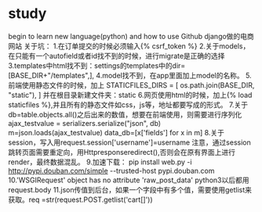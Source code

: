 # study
begin to learn new language(python) and how to use Github
django做的电商网站 关于坑： 
1.在订单提交的时候必须输入{% csrf_token %} 
2.关于models，在只能有一个autofield或者id找不到的时候，进行migrate是正确的选择 
3.templates中html找不到：settings的templates中的dir=[BASE_DIR+"/templates",],
4.model找不到，在app里面加上model的名称。
5.前端使用静态文件的时候，加上
  STATICFILES_DIRS = [
      os.path.join(BASE_DIR, "static"),
  ]
  并在根目录新建文件夹：static
6.网页使用html的时候，加上{% load staticfiles %},并且所有的静态文件如css，js等，地址都要写成<link rel="stylesheet" href="{% static 'layui/css/layui.css' %}">的形式。
7.关于db=table.objects.all()之后出来的数值，想要在前端使用，则需要进行序列化
    ajax_testvalue = serializers.serialize("json", db)
    m=json.loads(ajax_testvalue)
    data_db=[x['fields'] for x in m]
8.关于session，写入用request.session['username']=username
  注意，通过session跳转页面需要重定向，用Httpresponseredirect(),否则会在原有界面上进行render，最终数据混乱。
9.加速下载： pip install web.py -i http://pypi.douban.com/simple --trusted-host pypi.douban.com
10.'WSGIRequest' object has no attribute 'raw_post_data' python3以后都用request.body
11.json传值到后台，如果一个字段中有多个值，需要使用getlist来获取。req =str(request.POST.getlist('cart[]'))
